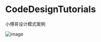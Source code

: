 # CodeDesignTutorials
小傅哥设计模式案例

![image](https://user-images.githubusercontent.com/42901410/166153017-c3eed73a-1797-4f5b-b586-fe7acb193ce1.png)
